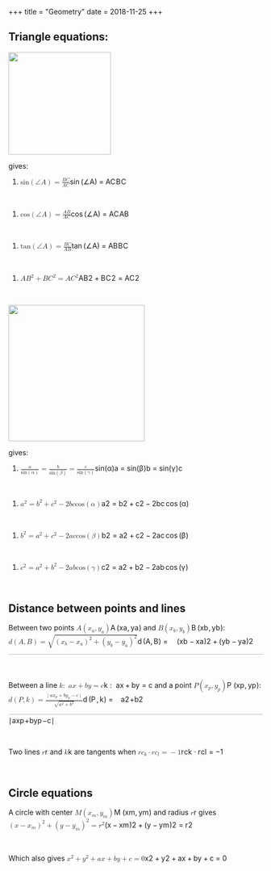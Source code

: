 +++
title = "Geometry"
date = 2018-11-25
+++
<h2>Triangle equations:</h2><p><img src="https://i.imgur.com/9czO1QJ.png" width="203"></p><p>gives:</p><ol><li data-list="bullet"><span class="ql-ui" contenteditable="false"></span><span class="ql-formula" data-value="\sin\left(\angle A\right)=\frac{BC}{AC}">﻿<span contenteditable="false"><span class="katex"><span class="katex-mathml"><math><semantics><mrow><mi>sin</mi><mo>⁡</mo><mrow><mo fence="true">(</mo><mi mathvariant="normal">∠</mi><mi>A</mi><mo fence="true">)</mo></mrow><mo>=</mo><mfrac><mrow><mi>B</mi><mi>C</mi></mrow><mrow><mi>A</mi><mi>C</mi></mrow></mfrac></mrow><annotation encoding="application/x-tex">\sin\left(\angle A\right)=\frac{BC}{AC}</annotation></semantics></math></span><span class="katex-html" aria-hidden="true"><span class="base"><span class="strut" style="height: 1em; vertical-align: -0.25em;"></span><span class="mop">sin</span><span class="mspace" style="margin-right: 0.166667em;"></span><span class="minner"><span class="mopen delimcenter" style="top: 0em;">(</span><span class="mord">∠</span><span class="mord mathdefault">A</span><span class="mclose delimcenter" style="top: 0em;">)</span></span><span class="mspace" style="margin-right: 0.277778em;"></span><span class="mrel">=</span><span class="mspace" style="margin-right: 0.277778em;"></span></span><span class="base"><span class="strut" style="height: 1.21733em; vertical-align: -0.345em;"></span><span class="mord"><span class="mopen nulldelimiter"></span><span class="mfrac"><span class="vlist-t vlist-t2"><span class="vlist-r"><span class="vlist" style="height: 0.872331em;"><span class="" style="top: -2.655em;"><span class="pstrut" style="height: 3em;"></span><span class="sizing reset-size6 size3 mtight"><span class="mord mtight"><span class="mord mathdefault mtight">A</span><span class="mord mathdefault mtight" style="margin-right: 0.07153em;">C</span></span></span></span><span class="" style="top: -3.23em;"><span class="pstrut" style="height: 3em;"></span><span class="frac-line" style="border-bottom-width: 0.04em;"></span></span><span class="" style="top: -3.394em;"><span class="pstrut" style="height: 3em;"></span><span class="sizing reset-size6 size3 mtight"><span class="mord mtight"><span class="mord mathdefault mtight" style="margin-right: 0.05017em;">B</span><span class="mord mathdefault mtight" style="margin-right: 0.07153em;">C</span></span></span></span></span><span class="vlist-s">​</span></span><span class="vlist-r"><span class="vlist" style="height: 0.345em;"><span class=""></span></span></span></span></span><span class="mclose nulldelimiter"></span></span></span></span></span></span>﻿</span> </li></ol><p><br></p><ol><li data-list="bullet"><span class="ql-ui" contenteditable="false"></span><span class="ql-formula" data-value="\cos\left(\angle A\right)=\frac{AB}{AC}">﻿<span contenteditable="false"><span class="katex"><span class="katex-mathml"><math><semantics><mrow><mi>cos</mi><mo>⁡</mo><mrow><mo fence="true">(</mo><mi mathvariant="normal">∠</mi><mi>A</mi><mo fence="true">)</mo></mrow><mo>=</mo><mfrac><mrow><mi>A</mi><mi>B</mi></mrow><mrow><mi>A</mi><mi>C</mi></mrow></mfrac></mrow><annotation encoding="application/x-tex">\cos\left(\angle A\right)=\frac{AB}{AC}</annotation></semantics></math></span><span class="katex-html" aria-hidden="true"><span class="base"><span class="strut" style="height: 1em; vertical-align: -0.25em;"></span><span class="mop">cos</span><span class="mspace" style="margin-right: 0.166667em;"></span><span class="minner"><span class="mopen delimcenter" style="top: 0em;">(</span><span class="mord">∠</span><span class="mord mathdefault">A</span><span class="mclose delimcenter" style="top: 0em;">)</span></span><span class="mspace" style="margin-right: 0.277778em;"></span><span class="mrel">=</span><span class="mspace" style="margin-right: 0.277778em;"></span></span><span class="base"><span class="strut" style="height: 1.21733em; vertical-align: -0.345em;"></span><span class="mord"><span class="mopen nulldelimiter"></span><span class="mfrac"><span class="vlist-t vlist-t2"><span class="vlist-r"><span class="vlist" style="height: 0.872331em;"><span class="" style="top: -2.655em;"><span class="pstrut" style="height: 3em;"></span><span class="sizing reset-size6 size3 mtight"><span class="mord mtight"><span class="mord mathdefault mtight">A</span><span class="mord mathdefault mtight" style="margin-right: 0.07153em;">C</span></span></span></span><span class="" style="top: -3.23em;"><span class="pstrut" style="height: 3em;"></span><span class="frac-line" style="border-bottom-width: 0.04em;"></span></span><span class="" style="top: -3.394em;"><span class="pstrut" style="height: 3em;"></span><span class="sizing reset-size6 size3 mtight"><span class="mord mtight"><span class="mord mathdefault mtight">A</span><span class="mord mathdefault mtight" style="margin-right: 0.05017em;">B</span></span></span></span></span><span class="vlist-s">​</span></span><span class="vlist-r"><span class="vlist" style="height: 0.345em;"><span class=""></span></span></span></span></span><span class="mclose nulldelimiter"></span></span></span></span></span></span>﻿</span> </li></ol><p><br></p><ol><li data-list="bullet"><span class="ql-ui" contenteditable="false"></span><span class="ql-formula" data-value="\tan\left(\angle A\right)=\frac{BC}{AB}">﻿<span contenteditable="false"><span class="katex"><span class="katex-mathml"><math><semantics><mrow><mi>tan</mi><mo>⁡</mo><mrow><mo fence="true">(</mo><mi mathvariant="normal">∠</mi><mi>A</mi><mo fence="true">)</mo></mrow><mo>=</mo><mfrac><mrow><mi>B</mi><mi>C</mi></mrow><mrow><mi>A</mi><mi>B</mi></mrow></mfrac></mrow><annotation encoding="application/x-tex">\tan\left(\angle A\right)=\frac{BC}{AB}</annotation></semantics></math></span><span class="katex-html" aria-hidden="true"><span class="base"><span class="strut" style="height: 1em; vertical-align: -0.25em;"></span><span class="mop">tan</span><span class="mspace" style="margin-right: 0.166667em;"></span><span class="minner"><span class="mopen delimcenter" style="top: 0em;">(</span><span class="mord">∠</span><span class="mord mathdefault">A</span><span class="mclose delimcenter" style="top: 0em;">)</span></span><span class="mspace" style="margin-right: 0.277778em;"></span><span class="mrel">=</span><span class="mspace" style="margin-right: 0.277778em;"></span></span><span class="base"><span class="strut" style="height: 1.21733em; vertical-align: -0.345em;"></span><span class="mord"><span class="mopen nulldelimiter"></span><span class="mfrac"><span class="vlist-t vlist-t2"><span class="vlist-r"><span class="vlist" style="height: 0.872331em;"><span class="" style="top: -2.655em;"><span class="pstrut" style="height: 3em;"></span><span class="sizing reset-size6 size3 mtight"><span class="mord mtight"><span class="mord mathdefault mtight">A</span><span class="mord mathdefault mtight" style="margin-right: 0.05017em;">B</span></span></span></span><span class="" style="top: -3.23em;"><span class="pstrut" style="height: 3em;"></span><span class="frac-line" style="border-bottom-width: 0.04em;"></span></span><span class="" style="top: -3.394em;"><span class="pstrut" style="height: 3em;"></span><span class="sizing reset-size6 size3 mtight"><span class="mord mtight"><span class="mord mathdefault mtight" style="margin-right: 0.05017em;">B</span><span class="mord mathdefault mtight" style="margin-right: 0.07153em;">C</span></span></span></span></span><span class="vlist-s">​</span></span><span class="vlist-r"><span class="vlist" style="height: 0.345em;"><span class=""></span></span></span></span></span><span class="mclose nulldelimiter"></span></span></span></span></span></span>﻿</span> </li></ol><p><br></p><ol><li data-list="bullet"><span class="ql-ui" contenteditable="false"></span><span class="ql-formula" data-value="AB^2+BC^2=AC^2">﻿<span contenteditable="false"><span class="katex"><span class="katex-mathml"><math><semantics><mrow><mi>A</mi><msup><mi>B</mi><mn>2</mn></msup><mo>+</mo><mi>B</mi><msup><mi>C</mi><mn>2</mn></msup><mo>=</mo><mi>A</mi><msup><mi>C</mi><mn>2</mn></msup></mrow><annotation encoding="application/x-tex">AB^2+BC^2=AC^2</annotation></semantics></math></span><span class="katex-html" aria-hidden="true"><span class="base"><span class="strut" style="height: 0.897438em; vertical-align: -0.08333em;"></span><span class="mord mathdefault">A</span><span class="mord"><span class="mord mathdefault" style="margin-right: 0.05017em;">B</span><span class="msupsub"><span class="vlist-t"><span class="vlist-r"><span class="vlist" style="height: 0.814108em;"><span class="" style="top: -3.063em; margin-right: 0.05em;"><span class="pstrut" style="height: 2.7em;"></span><span class="sizing reset-size6 size3 mtight"><span class="mord mtight">2</span></span></span></span></span></span></span></span><span class="mspace" style="margin-right: 0.222222em;"></span><span class="mbin">+</span><span class="mspace" style="margin-right: 0.222222em;"></span></span><span class="base"><span class="strut" style="height: 0.814108em; vertical-align: 0em;"></span><span class="mord mathdefault" style="margin-right: 0.05017em;">B</span><span class="mord"><span class="mord mathdefault" style="margin-right: 0.07153em;">C</span><span class="msupsub"><span class="vlist-t"><span class="vlist-r"><span class="vlist" style="height: 0.814108em;"><span class="" style="top: -3.063em; margin-right: 0.05em;"><span class="pstrut" style="height: 2.7em;"></span><span class="sizing reset-size6 size3 mtight"><span class="mord mtight">2</span></span></span></span></span></span></span></span><span class="mspace" style="margin-right: 0.277778em;"></span><span class="mrel">=</span><span class="mspace" style="margin-right: 0.277778em;"></span></span><span class="base"><span class="strut" style="height: 0.814108em; vertical-align: 0em;"></span><span class="mord mathdefault">A</span><span class="mord"><span class="mord mathdefault" style="margin-right: 0.07153em;">C</span><span class="msupsub"><span class="vlist-t"><span class="vlist-r"><span class="vlist" style="height: 0.814108em;"><span class="" style="top: -3.063em; margin-right: 0.05em;"><span class="pstrut" style="height: 2.7em;"></span><span class="sizing reset-size6 size3 mtight"><span class="mord mtight">2</span></span></span></span></span></span></span></span></span></span></span></span>﻿</span> </li></ol><p><br></p><p><img src="https://i.imgur.com/mAL3ylJ.png" width="270"></p><p>gives:</p><ol><li data-list="bullet"><span class="ql-ui" contenteditable="false"></span><span class="ql-formula" data-value="\frac{a}{\sin\left(\alpha\right)}=\frac{b}{\sin\left(\beta\right)}=\frac{c}{\sin\left(\gamma\right)}">﻿<span contenteditable="false"><span class="katex"><span class="katex-mathml"><math><semantics><mrow><mfrac><mi>a</mi><mrow><mi>sin</mi><mo>⁡</mo><mrow><mo fence="true">(</mo><mi>α</mi><mo fence="true">)</mo></mrow></mrow></mfrac><mo>=</mo><mfrac><mi>b</mi><mrow><mi>sin</mi><mo>⁡</mo><mrow><mo fence="true">(</mo><mi>β</mi><mo fence="true">)</mo></mrow></mrow></mfrac><mo>=</mo><mfrac><mi>c</mi><mrow><mi>sin</mi><mo>⁡</mo><mrow><mo fence="true">(</mo><mi>γ</mi><mo fence="true">)</mo></mrow></mrow></mfrac></mrow><annotation encoding="application/x-tex">\frac{a}{\sin\left(\alpha\right)}=\frac{b}{\sin\left(\beta\right)}=\frac{c}{\sin\left(\gamma\right)}</annotation></semantics></math></span><span class="katex-html" aria-hidden="true"><span class="base"><span class="strut" style="height: 1.21539em; vertical-align: -0.52em;"></span><span class="mord"><span class="mopen nulldelimiter"></span><span class="mfrac"><span class="vlist-t vlist-t2"><span class="vlist-r"><span class="vlist" style="height: 0.695392em;"><span class="" style="top: -2.655em;"><span class="pstrut" style="height: 3em;"></span><span class="sizing reset-size6 size3 mtight"><span class="mord mtight"><span class="mop mtight">sin</span><span class="minner mtight"><span class="mopen mtight delimcenter" style="top: 0em;"><span class="mtight">(</span></span><span class="mord mathdefault mtight" style="margin-right: 0.0037em;">α</span><span class="mclose mtight delimcenter" style="top: 0em;"><span class="mtight">)</span></span></span></span></span></span><span class="" style="top: -3.23em;"><span class="pstrut" style="height: 3em;"></span><span class="frac-line" style="border-bottom-width: 0.04em;"></span></span><span class="" style="top: -3.394em;"><span class="pstrut" style="height: 3em;"></span><span class="sizing reset-size6 size3 mtight"><span class="mord mtight"><span class="mord mathdefault mtight">a</span></span></span></span></span><span class="vlist-s">​</span></span><span class="vlist-r"><span class="vlist" style="height: 0.52em;"><span class=""></span></span></span></span></span><span class="mclose nulldelimiter"></span></span><span class="mspace" style="margin-right: 0.277778em;"></span><span class="mrel">=</span><span class="mspace" style="margin-right: 0.277778em;"></span></span><span class="base"><span class="strut" style="height: 1.40011em; vertical-align: -0.52em;"></span><span class="mord"><span class="mopen nulldelimiter"></span><span class="mfrac"><span class="vlist-t vlist-t2"><span class="vlist-r"><span class="vlist" style="height: 0.880108em;"><span class="" style="top: -2.655em;"><span class="pstrut" style="height: 3em;"></span><span class="sizing reset-size6 size3 mtight"><span class="mord mtight"><span class="mop mtight">sin</span><span class="minner mtight"><span class="mopen mtight delimcenter" style="top: 0em;"><span class="mtight">(</span></span><span class="mord mathdefault mtight" style="margin-right: 0.05278em;">β</span><span class="mclose mtight delimcenter" style="top: 0em;"><span class="mtight">)</span></span></span></span></span></span><span class="" style="top: -3.23em;"><span class="pstrut" style="height: 3em;"></span><span class="frac-line" style="border-bottom-width: 0.04em;"></span></span><span class="" style="top: -3.394em;"><span class="pstrut" style="height: 3em;"></span><span class="sizing reset-size6 size3 mtight"><span class="mord mtight"><span class="mord mathdefault mtight">b</span></span></span></span></span><span class="vlist-s">​</span></span><span class="vlist-r"><span class="vlist" style="height: 0.52em;"><span class=""></span></span></span></span></span><span class="mclose nulldelimiter"></span></span><span class="mspace" style="margin-right: 0.277778em;"></span><span class="mrel">=</span><span class="mspace" style="margin-right: 0.277778em;"></span></span><span class="base"><span class="strut" style="height: 1.21539em; vertical-align: -0.52em;"></span><span class="mord"><span class="mopen nulldelimiter"></span><span class="mfrac"><span class="vlist-t vlist-t2"><span class="vlist-r"><span class="vlist" style="height: 0.695392em;"><span class="" style="top: -2.655em;"><span class="pstrut" style="height: 3em;"></span><span class="sizing reset-size6 size3 mtight"><span class="mord mtight"><span class="mop mtight">sin</span><span class="minner mtight"><span class="mopen mtight delimcenter" style="top: 0em;"><span class="mtight">(</span></span><span class="mord mathdefault mtight" style="margin-right: 0.05556em;">γ</span><span class="mclose mtight delimcenter" style="top: 0em;"><span class="mtight">)</span></span></span></span></span></span><span class="" style="top: -3.23em;"><span class="pstrut" style="height: 3em;"></span><span class="frac-line" style="border-bottom-width: 0.04em;"></span></span><span class="" style="top: -3.394em;"><span class="pstrut" style="height: 3em;"></span><span class="sizing reset-size6 size3 mtight"><span class="mord mtight"><span class="mord mathdefault mtight">c</span></span></span></span></span><span class="vlist-s">​</span></span><span class="vlist-r"><span class="vlist" style="height: 0.52em;"><span class=""></span></span></span></span></span><span class="mclose nulldelimiter"></span></span></span></span></span></span>﻿</span> </li></ol><p><br></p><ol><li data-list="bullet"><span class="ql-ui" contenteditable="false"></span><span class="ql-formula" data-value="a^2=b^2+c^2-2bc\cos\left(\alpha\right)">﻿<span contenteditable="false"><span class="katex"><span class="katex-mathml"><math><semantics><mrow><msup><mi>a</mi><mn>2</mn></msup><mo>=</mo><msup><mi>b</mi><mn>2</mn></msup><mo>+</mo><msup><mi>c</mi><mn>2</mn></msup><mo>−</mo><mn>2</mn><mi>b</mi><mi>c</mi><mi>cos</mi><mo>⁡</mo><mrow><mo fence="true">(</mo><mi>α</mi><mo fence="true">)</mo></mrow></mrow><annotation encoding="application/x-tex">a^2=b^2+c^2-2bc\cos\left(\alpha\right)</annotation></semantics></math></span><span class="katex-html" aria-hidden="true"><span class="base"><span class="strut" style="height: 0.814108em; vertical-align: 0em;"></span><span class="mord"><span class="mord mathdefault">a</span><span class="msupsub"><span class="vlist-t"><span class="vlist-r"><span class="vlist" style="height: 0.814108em;"><span class="" style="top: -3.063em; margin-right: 0.05em;"><span class="pstrut" style="height: 2.7em;"></span><span class="sizing reset-size6 size3 mtight"><span class="mord mtight">2</span></span></span></span></span></span></span></span><span class="mspace" style="margin-right: 0.277778em;"></span><span class="mrel">=</span><span class="mspace" style="margin-right: 0.277778em;"></span></span><span class="base"><span class="strut" style="height: 0.897438em; vertical-align: -0.08333em;"></span><span class="mord"><span class="mord mathdefault">b</span><span class="msupsub"><span class="vlist-t"><span class="vlist-r"><span class="vlist" style="height: 0.814108em;"><span class="" style="top: -3.063em; margin-right: 0.05em;"><span class="pstrut" style="height: 2.7em;"></span><span class="sizing reset-size6 size3 mtight"><span class="mord mtight">2</span></span></span></span></span></span></span></span><span class="mspace" style="margin-right: 0.222222em;"></span><span class="mbin">+</span><span class="mspace" style="margin-right: 0.222222em;"></span></span><span class="base"><span class="strut" style="height: 0.897438em; vertical-align: -0.08333em;"></span><span class="mord"><span class="mord mathdefault">c</span><span class="msupsub"><span class="vlist-t"><span class="vlist-r"><span class="vlist" style="height: 0.814108em;"><span class="" style="top: -3.063em; margin-right: 0.05em;"><span class="pstrut" style="height: 2.7em;"></span><span class="sizing reset-size6 size3 mtight"><span class="mord mtight">2</span></span></span></span></span></span></span></span><span class="mspace" style="margin-right: 0.222222em;"></span><span class="mbin">−</span><span class="mspace" style="margin-right: 0.222222em;"></span></span><span class="base"><span class="strut" style="height: 1em; vertical-align: -0.25em;"></span><span class="mord">2</span><span class="mord mathdefault">b</span><span class="mord mathdefault">c</span><span class="mspace" style="margin-right: 0.166667em;"></span><span class="mop">cos</span><span class="mspace" style="margin-right: 0.166667em;"></span><span class="minner"><span class="mopen delimcenter" style="top: 0em;">(</span><span class="mord mathdefault" style="margin-right: 0.0037em;">α</span><span class="mclose delimcenter" style="top: 0em;">)</span></span></span></span></span></span>﻿</span> </li></ol><p><br></p><ol><li data-list="bullet"><span class="ql-ui" contenteditable="false"></span><span class="ql-formula" data-value="b^2=a^2+c^2-2ac\cos\left(\beta\right)">﻿<span contenteditable="false"><span class="katex"><span class="katex-mathml"><math><semantics><mrow><msup><mi>b</mi><mn>2</mn></msup><mo>=</mo><msup><mi>a</mi><mn>2</mn></msup><mo>+</mo><msup><mi>c</mi><mn>2</mn></msup><mo>−</mo><mn>2</mn><mi>a</mi><mi>c</mi><mi>cos</mi><mo>⁡</mo><mrow><mo fence="true">(</mo><mi>β</mi><mo fence="true">)</mo></mrow></mrow><annotation encoding="application/x-tex">b^2=a^2+c^2-2ac\cos\left(\beta\right)</annotation></semantics></math></span><span class="katex-html" aria-hidden="true"><span class="base"><span class="strut" style="height: 0.814108em; vertical-align: 0em;"></span><span class="mord"><span class="mord mathdefault">b</span><span class="msupsub"><span class="vlist-t"><span class="vlist-r"><span class="vlist" style="height: 0.814108em;"><span class="" style="top: -3.063em; margin-right: 0.05em;"><span class="pstrut" style="height: 2.7em;"></span><span class="sizing reset-size6 size3 mtight"><span class="mord mtight">2</span></span></span></span></span></span></span></span><span class="mspace" style="margin-right: 0.277778em;"></span><span class="mrel">=</span><span class="mspace" style="margin-right: 0.277778em;"></span></span><span class="base"><span class="strut" style="height: 0.897438em; vertical-align: -0.08333em;"></span><span class="mord"><span class="mord mathdefault">a</span><span class="msupsub"><span class="vlist-t"><span class="vlist-r"><span class="vlist" style="height: 0.814108em;"><span class="" style="top: -3.063em; margin-right: 0.05em;"><span class="pstrut" style="height: 2.7em;"></span><span class="sizing reset-size6 size3 mtight"><span class="mord mtight">2</span></span></span></span></span></span></span></span><span class="mspace" style="margin-right: 0.222222em;"></span><span class="mbin">+</span><span class="mspace" style="margin-right: 0.222222em;"></span></span><span class="base"><span class="strut" style="height: 0.897438em; vertical-align: -0.08333em;"></span><span class="mord"><span class="mord mathdefault">c</span><span class="msupsub"><span class="vlist-t"><span class="vlist-r"><span class="vlist" style="height: 0.814108em;"><span class="" style="top: -3.063em; margin-right: 0.05em;"><span class="pstrut" style="height: 2.7em;"></span><span class="sizing reset-size6 size3 mtight"><span class="mord mtight">2</span></span></span></span></span></span></span></span><span class="mspace" style="margin-right: 0.222222em;"></span><span class="mbin">−</span><span class="mspace" style="margin-right: 0.222222em;"></span></span><span class="base"><span class="strut" style="height: 1em; vertical-align: -0.25em;"></span><span class="mord">2</span><span class="mord mathdefault">a</span><span class="mord mathdefault">c</span><span class="mspace" style="margin-right: 0.166667em;"></span><span class="mop">cos</span><span class="mspace" style="margin-right: 0.166667em;"></span><span class="minner"><span class="mopen delimcenter" style="top: 0em;">(</span><span class="mord mathdefault" style="margin-right: 0.05278em;">β</span><span class="mclose delimcenter" style="top: 0em;">)</span></span></span></span></span></span>﻿</span> </li></ol><p><br></p><ol><li data-list="bullet"><span class="ql-ui" contenteditable="false"></span><span class="ql-formula" data-value="c^2=a^2+b^2-2ab\cos\left(\gamma\right)">﻿<span contenteditable="false"><span class="katex"><span class="katex-mathml"><math><semantics><mrow><msup><mi>c</mi><mn>2</mn></msup><mo>=</mo><msup><mi>a</mi><mn>2</mn></msup><mo>+</mo><msup><mi>b</mi><mn>2</mn></msup><mo>−</mo><mn>2</mn><mi>a</mi><mi>b</mi><mi>cos</mi><mo>⁡</mo><mrow><mo fence="true">(</mo><mi>γ</mi><mo fence="true">)</mo></mrow></mrow><annotation encoding="application/x-tex">c^2=a^2+b^2-2ab\cos\left(\gamma\right)</annotation></semantics></math></span><span class="katex-html" aria-hidden="true"><span class="base"><span class="strut" style="height: 0.814108em; vertical-align: 0em;"></span><span class="mord"><span class="mord mathdefault">c</span><span class="msupsub"><span class="vlist-t"><span class="vlist-r"><span class="vlist" style="height: 0.814108em;"><span class="" style="top: -3.063em; margin-right: 0.05em;"><span class="pstrut" style="height: 2.7em;"></span><span class="sizing reset-size6 size3 mtight"><span class="mord mtight">2</span></span></span></span></span></span></span></span><span class="mspace" style="margin-right: 0.277778em;"></span><span class="mrel">=</span><span class="mspace" style="margin-right: 0.277778em;"></span></span><span class="base"><span class="strut" style="height: 0.897438em; vertical-align: -0.08333em;"></span><span class="mord"><span class="mord mathdefault">a</span><span class="msupsub"><span class="vlist-t"><span class="vlist-r"><span class="vlist" style="height: 0.814108em;"><span class="" style="top: -3.063em; margin-right: 0.05em;"><span class="pstrut" style="height: 2.7em;"></span><span class="sizing reset-size6 size3 mtight"><span class="mord mtight">2</span></span></span></span></span></span></span></span><span class="mspace" style="margin-right: 0.222222em;"></span><span class="mbin">+</span><span class="mspace" style="margin-right: 0.222222em;"></span></span><span class="base"><span class="strut" style="height: 0.897438em; vertical-align: -0.08333em;"></span><span class="mord"><span class="mord mathdefault">b</span><span class="msupsub"><span class="vlist-t"><span class="vlist-r"><span class="vlist" style="height: 0.814108em;"><span class="" style="top: -3.063em; margin-right: 0.05em;"><span class="pstrut" style="height: 2.7em;"></span><span class="sizing reset-size6 size3 mtight"><span class="mord mtight">2</span></span></span></span></span></span></span></span><span class="mspace" style="margin-right: 0.222222em;"></span><span class="mbin">−</span><span class="mspace" style="margin-right: 0.222222em;"></span></span><span class="base"><span class="strut" style="height: 1em; vertical-align: -0.25em;"></span><span class="mord">2</span><span class="mord mathdefault">a</span><span class="mord mathdefault">b</span><span class="mspace" style="margin-right: 0.166667em;"></span><span class="mop">cos</span><span class="mspace" style="margin-right: 0.166667em;"></span><span class="minner"><span class="mopen delimcenter" style="top: 0em;">(</span><span class="mord mathdefault" style="margin-right: 0.05556em;">γ</span><span class="mclose delimcenter" style="top: 0em;">)</span></span></span></span></span></span>﻿</span> </li></ol><p><br></p><h2>Distance between points and lines</h2><p>Between two points <span class="ql-formula" data-value="A\left(x_a,y_a\right)">﻿<span contenteditable="false"><span class="katex"><span class="katex-mathml"><math><semantics><mrow><mi>A</mi><mrow><mo fence="true">(</mo><msub><mi>x</mi><mi>a</mi></msub><mo separator="true">,</mo><msub><mi>y</mi><mi>a</mi></msub><mo fence="true">)</mo></mrow></mrow><annotation encoding="application/x-tex">A\left(x_a,y_a\right)</annotation></semantics></math></span><span class="katex-html" aria-hidden="true"><span class="base"><span class="strut" style="height: 1em; vertical-align: -0.25em;"></span><span class="mord mathdefault">A</span><span class="mspace" style="margin-right: 0.166667em;"></span><span class="minner"><span class="mopen delimcenter" style="top: 0em;">(</span><span class="mord"><span class="mord mathdefault">x</span><span class="msupsub"><span class="vlist-t vlist-t2"><span class="vlist-r"><span class="vlist" style="height: 0.151392em;"><span class="" style="top: -2.55em; margin-left: 0em; margin-right: 0.05em;"><span class="pstrut" style="height: 2.7em;"></span><span class="sizing reset-size6 size3 mtight"><span class="mord mathdefault mtight">a</span></span></span></span><span class="vlist-s">​</span></span><span class="vlist-r"><span class="vlist" style="height: 0.15em;"><span class=""></span></span></span></span></span></span><span class="mpunct">,</span><span class="mspace" style="margin-right: 0.166667em;"></span><span class="mord"><span class="mord mathdefault" style="margin-right: 0.03588em;">y</span><span class="msupsub"><span class="vlist-t vlist-t2"><span class="vlist-r"><span class="vlist" style="height: 0.151392em;"><span class="" style="top: -2.55em; margin-left: -0.03588em; margin-right: 0.05em;"><span class="pstrut" style="height: 2.7em;"></span><span class="sizing reset-size6 size3 mtight"><span class="mord mathdefault mtight">a</span></span></span></span><span class="vlist-s">​</span></span><span class="vlist-r"><span class="vlist" style="height: 0.15em;"><span class=""></span></span></span></span></span></span><span class="mclose delimcenter" style="top: 0em;">)</span></span></span></span></span></span>﻿</span> and <span class="ql-formula" data-value="B\left(x_b,y_b\right)">﻿<span contenteditable="false"><span class="katex"><span class="katex-mathml"><math><semantics><mrow><mi>B</mi><mrow><mo fence="true">(</mo><msub><mi>x</mi><mi>b</mi></msub><mo separator="true">,</mo><msub><mi>y</mi><mi>b</mi></msub><mo fence="true">)</mo></mrow></mrow><annotation encoding="application/x-tex">B\left(x_b,y_b\right)</annotation></semantics></math></span><span class="katex-html" aria-hidden="true"><span class="base"><span class="strut" style="height: 1em; vertical-align: -0.25em;"></span><span class="mord mathdefault" style="margin-right: 0.05017em;">B</span><span class="mspace" style="margin-right: 0.166667em;"></span><span class="minner"><span class="mopen delimcenter" style="top: 0em;">(</span><span class="mord"><span class="mord mathdefault">x</span><span class="msupsub"><span class="vlist-t vlist-t2"><span class="vlist-r"><span class="vlist" style="height: 0.336108em;"><span class="" style="top: -2.55em; margin-left: 0em; margin-right: 0.05em;"><span class="pstrut" style="height: 2.7em;"></span><span class="sizing reset-size6 size3 mtight"><span class="mord mathdefault mtight">b</span></span></span></span><span class="vlist-s">​</span></span><span class="vlist-r"><span class="vlist" style="height: 0.15em;"><span class=""></span></span></span></span></span></span><span class="mpunct">,</span><span class="mspace" style="margin-right: 0.166667em;"></span><span class="mord"><span class="mord mathdefault" style="margin-right: 0.03588em;">y</span><span class="msupsub"><span class="vlist-t vlist-t2"><span class="vlist-r"><span class="vlist" style="height: 0.336108em;"><span class="" style="top: -2.55em; margin-left: -0.03588em; margin-right: 0.05em;"><span class="pstrut" style="height: 2.7em;"></span><span class="sizing reset-size6 size3 mtight"><span class="mord mathdefault mtight">b</span></span></span></span><span class="vlist-s">​</span></span><span class="vlist-r"><span class="vlist" style="height: 0.15em;"><span class=""></span></span></span></span></span></span><span class="mclose delimcenter" style="top: 0em;">)</span></span></span></span></span></span>﻿</span>: <span class="ql-formula" data-value="d\left(A,B\right)=\sqrt{\left(x_b-x_a\right)^2+\left(y_b-y_a\right)^2}">﻿<span contenteditable="false"><span class="katex"><span class="katex-mathml"><math><semantics><mrow><mi>d</mi><mrow><mo fence="true">(</mo><mi>A</mi><mo separator="true">,</mo><mi>B</mi><mo fence="true">)</mo></mrow><mo>=</mo><msqrt><mrow><msup><mrow><mo fence="true">(</mo><msub><mi>x</mi><mi>b</mi></msub><mo>−</mo><msub><mi>x</mi><mi>a</mi></msub><mo fence="true">)</mo></mrow><mn>2</mn></msup><mo>+</mo><msup><mrow><mo fence="true">(</mo><msub><mi>y</mi><mi>b</mi></msub><mo>−</mo><msub><mi>y</mi><mi>a</mi></msub><mo fence="true">)</mo></mrow><mn>2</mn></msup></mrow></msqrt></mrow><annotation encoding="application/x-tex">d\left(A,B\right)=\sqrt{\left(x_b-x_a\right)^2+\left(y_b-y_a\right)^2}</annotation></semantics></math></span><span class="katex-html" aria-hidden="true"><span class="base"><span class="strut" style="height: 1em; vertical-align: -0.25em;"></span><span class="mord mathdefault">d</span><span class="mspace" style="margin-right: 0.166667em;"></span><span class="minner"><span class="mopen delimcenter" style="top: 0em;">(</span><span class="mord mathdefault">A</span><span class="mpunct">,</span><span class="mspace" style="margin-right: 0.166667em;"></span><span class="mord mathdefault" style="margin-right: 0.05017em;">B</span><span class="mclose delimcenter" style="top: 0em;">)</span></span><span class="mspace" style="margin-right: 0.277778em;"></span><span class="mrel">=</span><span class="mspace" style="margin-right: 0.277778em;"></span></span><span class="base"><span class="strut" style="height: 1.84em; vertical-align: -0.502996em;"></span><span class="mord sqrt"><span class="vlist-t vlist-t2"><span class="vlist-r"><span class="vlist" style="height: 1.337em;"><span class="svg-align" style="top: -3.8em;"><span class="pstrut" style="height: 3.8em;"></span><span class="mord" style="padding-left: 1em;"><span class="minner"><span class="minner"><span class="mopen delimcenter" style="top: 0em;">(</span><span class="mord"><span class="mord mathdefault">x</span><span class="msupsub"><span class="vlist-t vlist-t2"><span class="vlist-r"><span class="vlist" style="height: 0.336108em;"><span class="" style="top: -2.55em; margin-left: 0em; margin-right: 0.05em;"><span class="pstrut" style="height: 2.7em;"></span><span class="sizing reset-size6 size3 mtight"><span class="mord mathdefault mtight">b</span></span></span></span><span class="vlist-s">​</span></span><span class="vlist-r"><span class="vlist" style="height: 0.15em;"><span class=""></span></span></span></span></span></span><span class="mspace" style="margin-right: 0.222222em;"></span><span class="mbin">−</span><span class="mspace" style="margin-right: 0.222222em;"></span><span class="mord"><span class="mord mathdefault">x</span><span class="msupsub"><span class="vlist-t vlist-t2"><span class="vlist-r"><span class="vlist" style="height: 0.151392em;"><span class="" style="top: -2.55em; margin-left: 0em; margin-right: 0.05em;"><span class="pstrut" style="height: 2.7em;"></span><span class="sizing reset-size6 size3 mtight"><span class="mord mathdefault mtight">a</span></span></span></span><span class="vlist-s">​</span></span><span class="vlist-r"><span class="vlist" style="height: 0.15em;"><span class=""></span></span></span></span></span></span><span class="mclose delimcenter" style="top: 0em;">)</span></span><span class="msupsub"><span class="vlist-t"><span class="vlist-r"><span class="vlist" style="height: 0.954008em;"><span class="" style="top: -3.2029em; margin-right: 0.05em;"><span class="pstrut" style="height: 2.7em;"></span><span class="sizing reset-size6 size3 mtight"><span class="mord mtight">2</span></span></span></span></span></span></span></span><span class="mspace" style="margin-right: 0.222222em;"></span><span class="mbin">+</span><span class="mspace" style="margin-right: 0.222222em;"></span><span class="minner"><span class="minner"><span class="mopen delimcenter" style="top: 0em;">(</span><span class="mord"><span class="mord mathdefault" style="margin-right: 0.03588em;">y</span><span class="msupsub"><span class="vlist-t vlist-t2"><span class="vlist-r"><span class="vlist" style="height: 0.336108em;"><span class="" style="top: -2.55em; margin-left: -0.03588em; margin-right: 0.05em;"><span class="pstrut" style="height: 2.7em;"></span><span class="sizing reset-size6 size3 mtight"><span class="mord mathdefault mtight">b</span></span></span></span><span class="vlist-s">​</span></span><span class="vlist-r"><span class="vlist" style="height: 0.15em;"><span class=""></span></span></span></span></span></span><span class="mspace" style="margin-right: 0.222222em;"></span><span class="mbin">−</span><span class="mspace" style="margin-right: 0.222222em;"></span><span class="mord"><span class="mord mathdefault" style="margin-right: 0.03588em;">y</span><span class="msupsub"><span class="vlist-t vlist-t2"><span class="vlist-r"><span class="vlist" style="height: 0.151392em;"><span class="" style="top: -2.55em; margin-left: -0.03588em; margin-right: 0.05em;"><span class="pstrut" style="height: 2.7em;"></span><span class="sizing reset-size6 size3 mtight"><span class="mord mathdefault mtight">a</span></span></span></span><span class="vlist-s">​</span></span><span class="vlist-r"><span class="vlist" style="height: 0.15em;"><span class=""></span></span></span></span></span></span><span class="mclose delimcenter" style="top: 0em;">)</span></span><span class="msupsub"><span class="vlist-t"><span class="vlist-r"><span class="vlist" style="height: 0.954008em;"><span class="" style="top: -3.2029em; margin-right: 0.05em;"><span class="pstrut" style="height: 2.7em;"></span><span class="sizing reset-size6 size3 mtight"><span class="mord mtight">2</span></span></span></span></span></span></span></span></span></span><span class="" style="top: -3.297em;"><span class="pstrut" style="height: 3.8em;"></span><span class="hide-tail" style="min-width: 1.02em; height: 1.88em;"><svg width="400em" height="1.8800000000000001em" viewBox="0 0 400000 1944" preserveAspectRatio="xMinYMin slice"><path d="M1001,80H400000v40H1013.1s-83.4,268,-264.1,840c-180.7,
572,-277,876.3,-289,913c-4.7,4.7,-12.7,7,-24,7s-12,0,-12,0c-1.3,-3.3,-3.7,-11.7,
-7,-25c-35.3,-125.3,-106.7,-373.3,-214,-744c-10,12,-21,25,-33,39s-32,39,-32,39
c-6,-5.3,-15,-14,-27,-26s25,-30,25,-30c26.7,-32.7,52,-63,76,-91s52,-60,52,-60
s208,722,208,722c56,-175.3,126.3,-397.3,211,-666c84.7,-268.7,153.8,-488.2,207.5,
-658.5c53.7,-170.3,84.5,-266.8,92.5,-289.5c4,-6.7,10,-10,18,-10z
M1001 80H400000v40H1013z"></path></svg></span></span></span><span class="vlist-s">​</span></span><span class="vlist-r"><span class="vlist" style="height: 0.502996em;"><span class=""></span></span></span></span></span></span></span></span></span>﻿</span> </p><p><br></p><p>Between a line <span class="ql-formula" data-value="k:\ ax+by=c">﻿<span contenteditable="false"><span class="katex"><span class="katex-mathml"><math><semantics><mrow><mi>k</mi><mo>:</mo><mtext>&nbsp;</mtext><mi>a</mi><mi>x</mi><mo>+</mo><mi>b</mi><mi>y</mi><mo>=</mo><mi>c</mi></mrow><annotation encoding="application/x-tex">k:\ ax+by=c</annotation></semantics></math></span><span class="katex-html" aria-hidden="true"><span class="base"><span class="strut" style="height: 0.69444em; vertical-align: 0em;"></span><span class="mord mathdefault" style="margin-right: 0.03148em;">k</span><span class="mspace" style="margin-right: 0.277778em;"></span><span class="mrel">:</span><span class="mspace" style="margin-right: 0.277778em;"></span><span class="mspace">&nbsp;</span></span><span class="base"><span class="strut" style="height: 0.66666em; vertical-align: -0.08333em;"></span><span class="mord mathdefault">a</span><span class="mord mathdefault">x</span><span class="mspace" style="margin-right: 0.222222em;"></span><span class="mbin">+</span><span class="mspace" style="margin-right: 0.222222em;"></span></span><span class="base"><span class="strut" style="height: 0.88888em; vertical-align: -0.19444em;"></span><span class="mord mathdefault">b</span><span class="mord mathdefault" style="margin-right: 0.03588em;">y</span><span class="mspace" style="margin-right: 0.277778em;"></span><span class="mrel">=</span><span class="mspace" style="margin-right: 0.277778em;"></span></span><span class="base"><span class="strut" style="height: 0.43056em; vertical-align: 0em;"></span><span class="mord mathdefault">c</span></span></span></span></span>﻿</span> and a point <span class="ql-formula" data-value="P\left(x_p,y_p\right)">﻿<span contenteditable="false"><span class="katex"><span class="katex-mathml"><math><semantics><mrow><mi>P</mi><mrow><mo fence="true">(</mo><msub><mi>x</mi><mi>p</mi></msub><mo separator="true">,</mo><msub><mi>y</mi><mi>p</mi></msub><mo fence="true">)</mo></mrow></mrow><annotation encoding="application/x-tex">P\left(x_p,y_p\right)</annotation></semantics></math></span><span class="katex-html" aria-hidden="true"><span class="base"><span class="strut" style="height: 1.03611em; vertical-align: -0.286108em;"></span><span class="mord mathdefault" style="margin-right: 0.13889em;">P</span><span class="mspace" style="margin-right: 0.166667em;"></span><span class="minner"><span class="mopen delimcenter" style="top: 0em;">(</span><span class="mord"><span class="mord mathdefault">x</span><span class="msupsub"><span class="vlist-t vlist-t2"><span class="vlist-r"><span class="vlist" style="height: 0.151392em;"><span class="" style="top: -2.55em; margin-left: 0em; margin-right: 0.05em;"><span class="pstrut" style="height: 2.7em;"></span><span class="sizing reset-size6 size3 mtight"><span class="mord mathdefault mtight">p</span></span></span></span><span class="vlist-s">​</span></span><span class="vlist-r"><span class="vlist" style="height: 0.286108em;"><span class=""></span></span></span></span></span></span><span class="mpunct">,</span><span class="mspace" style="margin-right: 0.166667em;"></span><span class="mord"><span class="mord mathdefault" style="margin-right: 0.03588em;">y</span><span class="msupsub"><span class="vlist-t vlist-t2"><span class="vlist-r"><span class="vlist" style="height: 0.151392em;"><span class="" style="top: -2.55em; margin-left: -0.03588em; margin-right: 0.05em;"><span class="pstrut" style="height: 2.7em;"></span><span class="sizing reset-size6 size3 mtight"><span class="mord mathdefault mtight">p</span></span></span></span><span class="vlist-s">​</span></span><span class="vlist-r"><span class="vlist" style="height: 0.286108em;"><span class=""></span></span></span></span></span></span><span class="mclose delimcenter" style="top: 0em;">)</span></span></span></span></span></span>﻿</span>: <span class="ql-formula" data-value="d\left(P,k\right)=\frac{\left|ax_p+by_p-c\right|}{\sqrt{a^2+b^2}}">﻿<span contenteditable="false"><span class="katex"><span class="katex-mathml"><math><semantics><mrow><mi>d</mi><mrow><mo fence="true">(</mo><mi>P</mi><mo separator="true">,</mo><mi>k</mi><mo fence="true">)</mo></mrow><mo>=</mo><mfrac><mrow><mo fence="true">∣</mo><mi>a</mi><msub><mi>x</mi><mi>p</mi></msub><mo>+</mo><mi>b</mi><msub><mi>y</mi><mi>p</mi></msub><mo>−</mo><mi>c</mi><mo fence="true">∣</mo></mrow><msqrt><mrow><msup><mi>a</mi><mn>2</mn></msup><mo>+</mo><msup><mi>b</mi><mn>2</mn></msup></mrow></msqrt></mfrac></mrow><annotation encoding="application/x-tex">d\left(P,k\right)=\frac{\left|ax_p+by_p-c\right|}{\sqrt{a^2+b^2}}</annotation></semantics></math></span><span class="katex-html" aria-hidden="true"><span class="base"><span class="strut" style="height: 1em; vertical-align: -0.25em;"></span><span class="mord mathdefault">d</span><span class="mspace" style="margin-right: 0.166667em;"></span><span class="minner"><span class="mopen delimcenter" style="top: 0em;">(</span><span class="mord mathdefault" style="margin-right: 0.13889em;">P</span><span class="mpunct">,</span><span class="mspace" style="margin-right: 0.166667em;"></span><span class="mord mathdefault" style="margin-right: 0.03148em;">k</span><span class="mclose delimcenter" style="top: 0em;">)</span></span><span class="mspace" style="margin-right: 0.277778em;"></span><span class="mrel">=</span><span class="mspace" style="margin-right: 0.277778em;"></span></span><span class="base"><span class="strut" style="height: 1.57032em; vertical-align: -0.538em;"></span><span class="mord"><span class="mopen nulldelimiter"></span><span class="mfrac"><span class="vlist-t vlist-t2"><span class="vlist-r"><span class="vlist" style="height: 1.03232em;"><span class="" style="top: -2.54452em;"><span class="pstrut" style="height: 3em;"></span><span class="sizing reset-size6 size3 mtight"><span class="mord mtight"><span class="mord sqrt mtight"><span class="vlist-t vlist-t2"><span class="vlist-r"><span class="vlist" style="height: 0.922117em;"><span class="svg-align" style="top: -3em;"><span class="pstrut" style="height: 3em;"></span><span class="mord mtight" style="padding-left: 0.833em;"><span class="mord mtight"><span class="mord mathdefault mtight">a</span><span class="msupsub"><span class="vlist-t"><span class="vlist-r"><span class="vlist" style="height: 0.746314em;"><span class="" style="top: -2.786em; margin-right: 0.0714286em;"><span class="pstrut" style="height: 2.5em;"></span><span class="sizing reset-size3 size1 mtight"><span class="mord mtight">2</span></span></span></span></span></span></span></span><span class="mbin mtight">+</span><span class="mord mtight"><span class="mord mathdefault mtight">b</span><span class="msupsub"><span class="vlist-t"><span class="vlist-r"><span class="vlist" style="height: 0.746314em;"><span class="" style="top: -2.786em; margin-right: 0.0714286em;"><span class="pstrut" style="height: 2.5em;"></span><span class="sizing reset-size3 size1 mtight"><span class="mord mtight">2</span></span></span></span></span></span></span></span></span></span><span class="" style="top: -2.88212em;"><span class="pstrut" style="height: 3em;"></span><span class="hide-tail mtight" style="min-width: 0.853em; height: 1.08em;"><svg width="400em" height="1.08em" viewBox="0 0 400000 1080" preserveAspectRatio="xMinYMin slice"><path d="M95,702c-2.7,0,-7.17,-2.7,-13.5,-8c-5.8,-5.3,-9.5,
-10,-9.5,-14c0,-2,0.3,-3.3,1,-4c1.3,-2.7,23.83,-20.7,67.5,-54c44.2,-33.3,65.8,
-50.3,66.5,-51c1.3,-1.3,3,-2,5,-2c4.7,0,8.7,3.3,12,10s173,378,173,378c0.7,0,
35.3,-71,104,-213c68.7,-142,137.5,-285,206.5,-429c69,-144,104.5,-217.7,106.5,
-221c5.3,-9.3,12,-14,20,-14H400000v40H845.2724s-225.272,467,-225.272,467
s-235,486,-235,486c-2.7,4.7,-9,7,-19,7c-6,0,-10,-1,-12,-3s-194,-422,-194,-422
s-65,47,-65,47z M834 80H400000v40H845z"></path></svg></span></span></span><span class="vlist-s">​</span></span><span class="vlist-r"><span class="vlist" style="height: 0.117883em;"><span class=""></span></span></span></span></span></span></span></span><span class="" style="top: -3.23em;"><span class="pstrut" style="height: 3em;"></span><span class="frac-line" style="border-bottom-width: 0.04em;"></span></span><span class="" style="top: -3.50732em;"><span class="pstrut" style="height: 3em;"></span><span class="sizing reset-size6 size3 mtight"><span class="mord mtight"><span class="minner mtight"><span class="mopen mtight delimcenter" style="top: 0em;"><span class="mtight">∣</span></span><span class="mord mathdefault mtight">a</span><span class="mord mtight"><span class="mord mathdefault mtight">x</span><span class="msupsub"><span class="vlist-t vlist-t2"><span class="vlist-r"><span class="vlist" style="height: 0.164543em;"><span class="" style="top: -2.357em; margin-left: 0em; margin-right: 0.0714286em;"><span class="pstrut" style="height: 2.5em;"></span><span class="sizing reset-size3 size1 mtight"><span class="mord mathdefault mtight">p</span></span></span></span><span class="vlist-s">​</span></span><span class="vlist-r"><span class="vlist" style="height: 0.281886em;"><span class=""></span></span></span></span></span></span><span class="mbin mtight">+</span><span class="mord mathdefault mtight">b</span><span class="mord mtight"><span class="mord mathdefault mtight" style="margin-right: 0.03588em;">y</span><span class="msupsub"><span class="vlist-t vlist-t2"><span class="vlist-r"><span class="vlist" style="height: 0.164543em;"><span class="" style="top: -2.357em; margin-left: -0.03588em; margin-right: 0.0714286em;"><span class="pstrut" style="height: 2.5em;"></span><span class="sizing reset-size3 size1 mtight"><span class="mord mathdefault mtight">p</span></span></span></span><span class="vlist-s">​</span></span><span class="vlist-r"><span class="vlist" style="height: 0.281886em;"><span class=""></span></span></span></span></span></span><span class="mbin mtight">−</span><span class="mord mathdefault mtight">c</span><span class="mclose mtight delimcenter" style="top: 0em;"><span class="mtight">∣</span></span></span></span></span></span></span><span class="vlist-s">​</span></span><span class="vlist-r"><span class="vlist" style="height: 0.538em;"><span class=""></span></span></span></span></span><span class="mclose nulldelimiter"></span></span></span></span></span></span>﻿</span> </p><p><br></p><p>Two lines <span class="ql-formula" data-value="r">﻿<span contenteditable="false"><span class="katex"><span class="katex-mathml"><math><semantics><mrow><mi>r</mi></mrow><annotation encoding="application/x-tex">r</annotation></semantics></math></span><span class="katex-html" aria-hidden="true"><span class="base"><span class="strut" style="height: 0.43056em; vertical-align: 0em;"></span><span class="mord mathdefault" style="margin-right: 0.02778em;">r</span></span></span></span></span>﻿</span> and <span class="ql-formula" data-value="k">﻿<span contenteditable="false"><span class="katex"><span class="katex-mathml"><math><semantics><mrow><mi>k</mi></mrow><annotation encoding="application/x-tex">k</annotation></semantics></math></span><span class="katex-html" aria-hidden="true"><span class="base"><span class="strut" style="height: 0.69444em; vertical-align: 0em;"></span><span class="mord mathdefault" style="margin-right: 0.03148em;">k</span></span></span></span></span>﻿</span>  are tangents when  <span class="ql-formula" data-value="rc_k\cdot rc_l=-1">﻿<span contenteditable="false"><span class="katex"><span class="katex-mathml"><math><semantics><mrow><mi>r</mi><msub><mi>c</mi><mi>k</mi></msub><mo>⋅</mo><mi>r</mi><msub><mi>c</mi><mi>l</mi></msub><mo>=</mo><mo>−</mo><mn>1</mn></mrow><annotation encoding="application/x-tex">rc_k\cdot rc_l=-1</annotation></semantics></math></span><span class="katex-html" aria-hidden="true"><span class="base"><span class="strut" style="height: 0.59445em; vertical-align: -0.15em;"></span><span class="mord mathdefault" style="margin-right: 0.02778em;">r</span><span class="mord"><span class="mord mathdefault">c</span><span class="msupsub"><span class="vlist-t vlist-t2"><span class="vlist-r"><span class="vlist" style="height: 0.336108em;"><span class="" style="top: -2.55em; margin-left: 0em; margin-right: 0.05em;"><span class="pstrut" style="height: 2.7em;"></span><span class="sizing reset-size6 size3 mtight"><span class="mord mathdefault mtight" style="margin-right: 0.03148em;">k</span></span></span></span><span class="vlist-s">​</span></span><span class="vlist-r"><span class="vlist" style="height: 0.15em;"><span class=""></span></span></span></span></span></span><span class="mspace" style="margin-right: 0.222222em;"></span><span class="mbin">⋅</span><span class="mspace" style="margin-right: 0.222222em;"></span></span><span class="base"><span class="strut" style="height: 0.58056em; vertical-align: -0.15em;"></span><span class="mord mathdefault" style="margin-right: 0.02778em;">r</span><span class="mord"><span class="mord mathdefault">c</span><span class="msupsub"><span class="vlist-t vlist-t2"><span class="vlist-r"><span class="vlist" style="height: 0.336108em;"><span class="" style="top: -2.55em; margin-left: 0em; margin-right: 0.05em;"><span class="pstrut" style="height: 2.7em;"></span><span class="sizing reset-size6 size3 mtight"><span class="mord mathdefault mtight" style="margin-right: 0.01968em;">l</span></span></span></span><span class="vlist-s">​</span></span><span class="vlist-r"><span class="vlist" style="height: 0.15em;"><span class=""></span></span></span></span></span></span><span class="mspace" style="margin-right: 0.277778em;"></span><span class="mrel">=</span><span class="mspace" style="margin-right: 0.277778em;"></span></span><span class="base"><span class="strut" style="height: 0.72777em; vertical-align: -0.08333em;"></span><span class="mord">−</span><span class="mord">1</span></span></span></span></span>﻿</span> </p><p><br></p><h2>Circle equations</h2><p>A circle with center <span class="ql-formula" data-value="M\left(x_m,y_m\right)">﻿<span contenteditable="false"><span class="katex"><span class="katex-mathml"><math><semantics><mrow><mi>M</mi><mrow><mo fence="true">(</mo><msub><mi>x</mi><mi>m</mi></msub><mo separator="true">,</mo><msub><mi>y</mi><mi>m</mi></msub><mo fence="true">)</mo></mrow></mrow><annotation encoding="application/x-tex">M\left(x_m,y_m\right)</annotation></semantics></math></span><span class="katex-html" aria-hidden="true"><span class="base"><span class="strut" style="height: 1em; vertical-align: -0.25em;"></span><span class="mord mathdefault" style="margin-right: 0.10903em;">M</span><span class="mspace" style="margin-right: 0.166667em;"></span><span class="minner"><span class="mopen delimcenter" style="top: 0em;">(</span><span class="mord"><span class="mord mathdefault">x</span><span class="msupsub"><span class="vlist-t vlist-t2"><span class="vlist-r"><span class="vlist" style="height: 0.151392em;"><span class="" style="top: -2.55em; margin-left: 0em; margin-right: 0.05em;"><span class="pstrut" style="height: 2.7em;"></span><span class="sizing reset-size6 size3 mtight"><span class="mord mathdefault mtight">m</span></span></span></span><span class="vlist-s">​</span></span><span class="vlist-r"><span class="vlist" style="height: 0.15em;"><span class=""></span></span></span></span></span></span><span class="mpunct">,</span><span class="mspace" style="margin-right: 0.166667em;"></span><span class="mord"><span class="mord mathdefault" style="margin-right: 0.03588em;">y</span><span class="msupsub"><span class="vlist-t vlist-t2"><span class="vlist-r"><span class="vlist" style="height: 0.151392em;"><span class="" style="top: -2.55em; margin-left: -0.03588em; margin-right: 0.05em;"><span class="pstrut" style="height: 2.7em;"></span><span class="sizing reset-size6 size3 mtight"><span class="mord mathdefault mtight">m</span></span></span></span><span class="vlist-s">​</span></span><span class="vlist-r"><span class="vlist" style="height: 0.15em;"><span class=""></span></span></span></span></span></span><span class="mclose delimcenter" style="top: 0em;">)</span></span></span></span></span></span>﻿</span> and radius <span class="ql-formula" data-value="r">﻿<span contenteditable="false"><span class="katex"><span class="katex-mathml"><math><semantics><mrow><mi>r</mi></mrow><annotation encoding="application/x-tex">r</annotation></semantics></math></span><span class="katex-html" aria-hidden="true"><span class="base"><span class="strut" style="height: 0.43056em; vertical-align: 0em;"></span><span class="mord mathdefault" style="margin-right: 0.02778em;">r</span></span></span></span></span>﻿</span> gives <span class="ql-formula" data-value="\left(x-x_m\right)^2+\left(y-y_m\right)^2=r^2">﻿<span contenteditable="false"><span class="katex"><span class="katex-mathml"><math><semantics><mrow><msup><mrow><mo fence="true">(</mo><mi>x</mi><mo>−</mo><msub><mi>x</mi><mi>m</mi></msub><mo fence="true">)</mo></mrow><mn>2</mn></msup><mo>+</mo><msup><mrow><mo fence="true">(</mo><mi>y</mi><mo>−</mo><msub><mi>y</mi><mi>m</mi></msub><mo fence="true">)</mo></mrow><mn>2</mn></msup><mo>=</mo><msup><mi>r</mi><mn>2</mn></msup></mrow><annotation encoding="application/x-tex">\left(x-x_m\right)^2+\left(y-y_m\right)^2=r^2</annotation></semantics></math></span><span class="katex-html" aria-hidden="true"><span class="base"><span class="strut" style="height: 1.20401em; vertical-align: -0.25em;"></span><span class="minner"><span class="minner"><span class="mopen delimcenter" style="top: 0em;">(</span><span class="mord mathdefault">x</span><span class="mspace" style="margin-right: 0.222222em;"></span><span class="mbin">−</span><span class="mspace" style="margin-right: 0.222222em;"></span><span class="mord"><span class="mord mathdefault">x</span><span class="msupsub"><span class="vlist-t vlist-t2"><span class="vlist-r"><span class="vlist" style="height: 0.151392em;"><span class="" style="top: -2.55em; margin-left: 0em; margin-right: 0.05em;"><span class="pstrut" style="height: 2.7em;"></span><span class="sizing reset-size6 size3 mtight"><span class="mord mathdefault mtight">m</span></span></span></span><span class="vlist-s">​</span></span><span class="vlist-r"><span class="vlist" style="height: 0.15em;"><span class=""></span></span></span></span></span></span><span class="mclose delimcenter" style="top: 0em;">)</span></span><span class="msupsub"><span class="vlist-t"><span class="vlist-r"><span class="vlist" style="height: 0.954008em;"><span class="" style="top: -3.2029em; margin-right: 0.05em;"><span class="pstrut" style="height: 2.7em;"></span><span class="sizing reset-size6 size3 mtight"><span class="mord mtight">2</span></span></span></span></span></span></span></span><span class="mspace" style="margin-right: 0.222222em;"></span><span class="mbin">+</span><span class="mspace" style="margin-right: 0.222222em;"></span></span><span class="base"><span class="strut" style="height: 1.20401em; vertical-align: -0.25em;"></span><span class="minner"><span class="minner"><span class="mopen delimcenter" style="top: 0em;">(</span><span class="mord mathdefault" style="margin-right: 0.03588em;">y</span><span class="mspace" style="margin-right: 0.222222em;"></span><span class="mbin">−</span><span class="mspace" style="margin-right: 0.222222em;"></span><span class="mord"><span class="mord mathdefault" style="margin-right: 0.03588em;">y</span><span class="msupsub"><span class="vlist-t vlist-t2"><span class="vlist-r"><span class="vlist" style="height: 0.151392em;"><span class="" style="top: -2.55em; margin-left: -0.03588em; margin-right: 0.05em;"><span class="pstrut" style="height: 2.7em;"></span><span class="sizing reset-size6 size3 mtight"><span class="mord mathdefault mtight">m</span></span></span></span><span class="vlist-s">​</span></span><span class="vlist-r"><span class="vlist" style="height: 0.15em;"><span class=""></span></span></span></span></span></span><span class="mclose delimcenter" style="top: 0em;">)</span></span><span class="msupsub"><span class="vlist-t"><span class="vlist-r"><span class="vlist" style="height: 0.954008em;"><span class="" style="top: -3.2029em; margin-right: 0.05em;"><span class="pstrut" style="height: 2.7em;"></span><span class="sizing reset-size6 size3 mtight"><span class="mord mtight">2</span></span></span></span></span></span></span></span><span class="mspace" style="margin-right: 0.277778em;"></span><span class="mrel">=</span><span class="mspace" style="margin-right: 0.277778em;"></span></span><span class="base"><span class="strut" style="height: 0.814108em; vertical-align: 0em;"></span><span class="mord"><span class="mord mathdefault" style="margin-right: 0.02778em;">r</span><span class="msupsub"><span class="vlist-t"><span class="vlist-r"><span class="vlist" style="height: 0.814108em;"><span class="" style="top: -3.063em; margin-right: 0.05em;"><span class="pstrut" style="height: 2.7em;"></span><span class="sizing reset-size6 size3 mtight"><span class="mord mtight">2</span></span></span></span></span></span></span></span></span></span></span></span>﻿</span> </p><p><br></p><p>Which also gives <span class="ql-formula" data-value="x^2+y^2+ax+by+c=0">﻿<span contenteditable="false"><span class="katex"><span class="katex-mathml"><math><semantics><mrow><msup><mi>x</mi><mn>2</mn></msup><mo>+</mo><msup><mi>y</mi><mn>2</mn></msup><mo>+</mo><mi>a</mi><mi>x</mi><mo>+</mo><mi>b</mi><mi>y</mi><mo>+</mo><mi>c</mi><mo>=</mo><mn>0</mn></mrow><annotation encoding="application/x-tex">x^2+y^2+ax+by+c=0</annotation></semantics></math></span><span class="katex-html" aria-hidden="true"><span class="base"><span class="strut" style="height: 0.897438em; vertical-align: -0.08333em;"></span><span class="mord"><span class="mord mathdefault">x</span><span class="msupsub"><span class="vlist-t"><span class="vlist-r"><span class="vlist" style="height: 0.814108em;"><span class="" style="top: -3.063em; margin-right: 0.05em;"><span class="pstrut" style="height: 2.7em;"></span><span class="sizing reset-size6 size3 mtight"><span class="mord mtight">2</span></span></span></span></span></span></span></span><span class="mspace" style="margin-right: 0.222222em;"></span><span class="mbin">+</span><span class="mspace" style="margin-right: 0.222222em;"></span></span><span class="base"><span class="strut" style="height: 1.00855em; vertical-align: -0.19444em;"></span><span class="mord"><span class="mord mathdefault" style="margin-right: 0.03588em;">y</span><span class="msupsub"><span class="vlist-t"><span class="vlist-r"><span class="vlist" style="height: 0.814108em;"><span class="" style="top: -3.063em; margin-right: 0.05em;"><span class="pstrut" style="height: 2.7em;"></span><span class="sizing reset-size6 size3 mtight"><span class="mord mtight">2</span></span></span></span></span></span></span></span><span class="mspace" style="margin-right: 0.222222em;"></span><span class="mbin">+</span><span class="mspace" style="margin-right: 0.222222em;"></span></span><span class="base"><span class="strut" style="height: 0.66666em; vertical-align: -0.08333em;"></span><span class="mord mathdefault">a</span><span class="mord mathdefault">x</span><span class="mspace" style="margin-right: 0.222222em;"></span><span class="mbin">+</span><span class="mspace" style="margin-right: 0.222222em;"></span></span><span class="base"><span class="strut" style="height: 0.88888em; vertical-align: -0.19444em;"></span><span class="mord mathdefault">b</span><span class="mord mathdefault" style="margin-right: 0.03588em;">y</span><span class="mspace" style="margin-right: 0.222222em;"></span><span class="mbin">+</span><span class="mspace" style="margin-right: 0.222222em;"></span></span><span class="base"><span class="strut" style="height: 0.43056em; vertical-align: 0em;"></span><span class="mord mathdefault">c</span><span class="mspace" style="margin-right: 0.277778em;"></span><span class="mrel">=</span><span class="mspace" style="margin-right: 0.277778em;"></span></span><span class="base"><span class="strut" style="height: 0.64444em; vertical-align: 0em;"></span><span class="mord">0</span></span></span></span></span>﻿</span> </p><p><br></p>